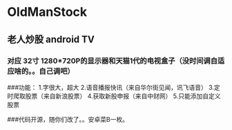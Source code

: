 ﻿# OldManStock
##  老人炒股 android TV

### 对应 32寸 1280*720P的显示器和天猫1代的电视盒子（没时间调自适应啥的。。自己调吧）

###功能：
1.字很大，超大
2.语音播报快讯（来自华尔街见闻，讯飞语音）
3.定时爬取股票（来自新浪股票）
4.获取新股申报（来自中财网）
5.只能添加自定义股票

###代码开源，随你们改了。。安卓菜B一枚。


